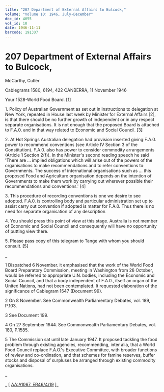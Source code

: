 ```yaml
---
title: "207 Department of External Affairs to Bulcock,"
volume: "Volume 10: 1946, July-December"
doc_id: 4055
vol_id: 10
date: 1946-11-11
barcode: 191307
---
```


# 207 Department of External Affairs to Bulcock,

McCarthy, Cutler

Cablegrams 1580, 6194, 422 CANBERRA, 11 November 1946

Your 1528-World Food Board. [1]

1\. Policy of Australian Government as set out in instructions to delegation at New York, repeated in House last week by Minister for External Affairs [2], is that there should be no further growth of independent or in any respect separate organisations. It is not enough that the proposed Board is attached to F.A.0. and in that way related to Economic and Social Council. [3]

2\. At Hot Springs Australian delegation had provision inserted giving F.A.0. power to recommend conventions (see Article IV Section 3 of the Constitution). F.A.0. also has power to consider commodity arrangements (Article 1 Section 2(f)). In the Minister's second reading speech he said 'There are ... implied obligations which will arise out of the powers of the organisations to make recommendations and to refer conventions to Governments. The success of international organisations such as ... this proposed Food and Agriculture organisation depends on the intention of Governments to make them work by carrying out wherever possible their recommendations and conventions.' [4]

3\. This procedure of recording conventions is one we desire to see adopted. F.A.0. is controlling body and particular administration set up to assist carry out convention if adopted is matter for F.A.0. Thus there is no need for separate organisation of any description.

4\. You should press this point of view at this stage. Australia is not member of Economic and Social Council and consequently will have no opportunity of putting view there.

5\. Please pass copy of this telegram to Tange with whom you should consult. [5]

_

1 Dispatched 6 November. it emphasised that the work of the World Food Board Preparatory Commission, meeting in Washington from 28 October, would be referred to appropriate U.N. bodies, including the Economic and Social Council, and that a body independent of F.A.0., itself an organ of the United Nations, had not been contemplated. It requested elaboration of the significance of Cablegram 1547 (Document 99).

2 On 8 November. See Commonwealth Parliamentary Debates, vol. 189, P.103.

3 See Document 199.

4 On 27 September 1944. See Commonwealth Parliamentary Debates, vol. 180, P.1585.

5 The Commission sat until late January 1947. It proposed tackling the food problem through existing agencies, recommending, inter alia, that a World Food Council replace F.A.O.'s Executive Committee, with broader functions of review and co-ordination, and that schemes for famine reserves, buffer stocks and disposal of surpluses be arranged through existing commodity organisations.

_

_ [ [AA:A1067, ER46/4/19](http://www.naa.gov.au/cgi-bin/Search?O=I&Number=191307) ]_
